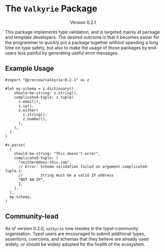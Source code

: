 # The `Valkyrie` Package
<div align="center">Version 0.2.1</div>

This package implements type validation, and is targeted mainly at package and template developers. The desired outcome is that it becomes easier for the programmer to quickly put a package together without spending a long time on type safety, but also to make the usage of those packages by end-users less painful by generating useful error messages.

## Example Usage
```typ
#import "@preview/valkyrie:0.2.1" as z

#let my-schema = z.dictionary((
    should-be-string: z.string(),
    complicated-tuple: z.tuple(
      z.email(),
      z.ip(),
      z.either(
        z.string(),
        z.number(),
      ),
    ),
  )
)

#z.parse(
  (
    should-be-string: "This doesn't error",
    complicated-tuple: (
      "neither@does-this.com",
      // Error: Schema validation failed on argument.complicated-tuple.1: 
      //        String must be a valid IP address
      "NOT AN IP",
      1,
    ),
  ),
  my-schema,
)
```

## Community-lead

As of version 0.2.0, `valkyrie` now resides in the typst-community organisation. Typst users are encouraged to submit additional types, assertions, coercions, and schemas that they believe are already used widely, or should be widely adopted for the health of the ecosystem.